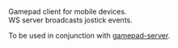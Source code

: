 Gamepad client for mobile devices.  
WS server broadcasts jostick events.

To be used in conjunction with [gamepad-server](https://github.com/JosePedroDias/gamepad-server).
